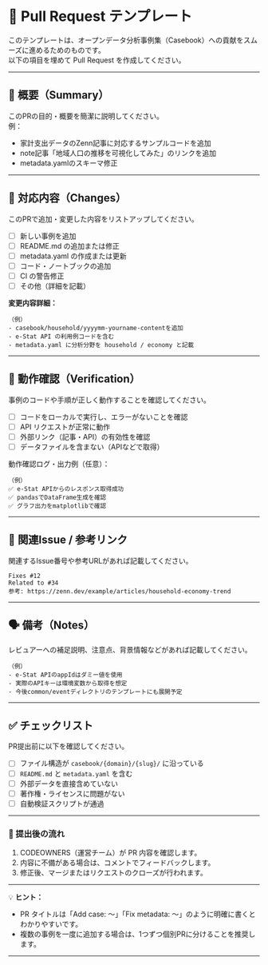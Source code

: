 # 🧩 Pull Request テンプレート

このテンプレートは、オープンデータ分析事例集（Casebook）への貢献をスムーズに進めるためのものです。  
以下の項目を埋めて Pull Request を作成してください。

---

## 📘 概要（Summary）

このPRの目的・概要を簡潔に説明してください。  
例：  
- 家計支出データのZenn記事に対応するサンプルコードを追加  
- note記事「地域人口の推移を可視化してみた」のリンクを追加  
- metadata.yamlのスキーマ修正

---

## 📂 対応内容（Changes）

このPRで追加・変更した内容をリストアップしてください。

- [ ] 新しい事例を追加  
- [ ] README.md の追加または修正  
- [ ] metadata.yaml の作成または更新  
- [ ] コード・ノートブックの追加  
- [ ] CI の警告修正  
- [ ] その他（詳細を記載）

**変更内容詳細：**

```text
（例）
- casebook/household/yyyymm-yourname-contentを追加
- e-Stat API の利用例コードを含む
- metadata.yaml に分析分野を household / economy と記載
```

---

## 🧪 動作確認（Verification）

事例のコードや手順が正しく動作することを確認してください。

- [ ] コードをローカルで実行し、エラーがないことを確認
- [ ] API リクエストが正常に動作
- [ ] 外部リンク（記事・API）の有効性を確認
- [ ] データファイルを含まない（APIなどで取得）

動作確認ログ・出力例（任意）：

```text
（例）
✅ e-Stat APIからのレスポンス取得成功
✅ pandasでDataFrame生成を確認
✅ グラフ出力をmatplotlibで確認
```

---

## 🧩 関連Issue / 参考リンク

関連するIssue番号や参考URLがあれば記載してください。

```text
Fixes #12  
Related to #34  
参考: https://zenn.dev/example/articles/household-economy-trend
```

---

## 🗣 備考（Notes）

レビュアーへの補足説明、注意点、背景情報などがあれば記載してください。

```text
（例）
- e-Stat APIのappIdはダミー値を使用
- 実際のAPIキーは環境変数から取得を想定
- 今後common/eventディレクトリのテンプレートにも展開予定
```

---

## ✅ チェックリスト

PR提出前に以下を確認してください。

- [ ] ファイル構造が `casebook/{domain}/{slug}/` に沿っている  
- [ ] `README.md` と `metadata.yaml` を含む  
- [ ] 外部データを直接含めていない  
- [ ] 著作権・ライセンスに問題がない  
- [ ] 自動検証スクリプトが通過

---

### 🧭 提出後の流れ

1. CODEOWNERS（運営チーム）が PR 内容を確認します。  
2. 内容に不備がある場合は、コメントでフィードバックします。  
3. 修正後、マージまたはリクエストのクローズが行われます。

---

💡 **ヒント：**
- PR タイトルは「Add case: ～」「Fix metadata: ～」のように明確に書くとわかりやすいです。  
- 複数の事例を一度に追加する場合は、1つずつ個別PRに分けることを推奨します。

---
